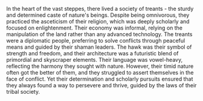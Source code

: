 In the heart of the vast steppes, there lived a society of treants - the sturdy and determined caste of nature's beings. Despite being omnivorous, they practiced the asceticism of their religion, which was deeply scholarly and focused on enlightenment. Their economy was informal, relying on the manipulation of the land rather than any advanced technology. The treants were a diplomatic people, preferring to solve conflicts through peaceful means and guided by their shaman leaders. The hawk was their symbol of strength and freedom, and their architecture was a futuristic blend of primordial and skyscraper elements. Their language was vowel-heavy, reflecting the harmony they sought with nature. However, their timid nature often got the better of them, and they struggled to assert themselves in the face of conflict. Yet their determination and scholarly pursuits ensured that they always found a way to persevere and thrive, guided by the laws of their tribal society.
